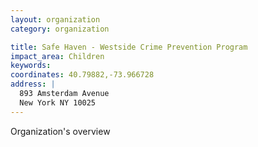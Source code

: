 ```yaml
---
layout: organization
category: organization

title: Safe Haven - Westside Crime Prevention Program
impact_area: Children
keywords: 
coordinates: 40.79882,-73.966728
address: |
  893 Amsterdam Avenue
  New York NY 10025
---
```

Organization's overview
